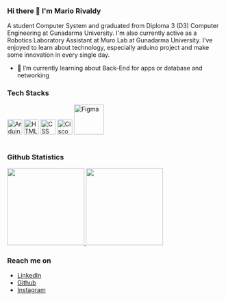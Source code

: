 ### Hi there 👋 I'm Mario Rivaldy
A student Computer System and graduated from Diploma 3 (D3) Computer Engineering at Gunadarma University. I'm also currently active as a Robotics Laboratory Assistant at Muro Lab at Gunadarma University. 
I've enjoyed to learn about technology, especially arduino project and make some innovation in every single day.

- 🌱 I’m currently learning about Back-End for apps or database and networking

### Tech Stacks
<a href="https://www.arduino.cc/"><img allign="left" src="https://www.nesabamedia.com/wp-content/uploads/2019/07/Arduino-IDE-Logo-1.png" alt="Arduino IDE" width="35px"></a>
<a href="https://"><img allign="left" src="https://upload.wikimedia.org/wikipedia/commons/thumb/3/38/HTML5_Badge.svg/800px-HTML5_Badge.svg.png" alt="HTML" width="35px"></a>
<a href="https://"><img allign="left" src="https://upload.wikimedia.org/wikipedia/commons/thumb/6/62/CSS3_logo.svg/800px-CSS3_logo.svg.png" alt="CSS" width="35px"></a>
<a href="https://www.cisco.com"><img allign="left" src="https://www.pngmart.com/files/23/Cisco-Logo-PNG-Image.png" alt="Cisco" width="35px"></a>
<a href="https://www.figma.com"><img allign="left" src="https://seeklogo.com/images/F/figma-logo-3C82F1B96E-seeklogo.com.png" alt="Figma" height="70px" width="70px"></a>
<br>
<br>

### Github Statistics
<p align="left">
<a href="https://github.com/RioRivaldy">
  <img height="180em" src="https://github-readme-stats-eight-theta.vercel.app/api?username=RioRivaldy&show_icons=true&theme=algolia&include_all_commits=true&count_private=true"/>
  <img height="180em" src="https://github-readme-stats-eight-theta.vercel.app/api/top-langs/?username=RioRivaldy&layout=compact&langs_count=8&theme=algolia"/>
</a>
</p>


### Reach me on
- <a href="www.linkedin.com/in/mario-rivaldy-98857a236">LinkedIn</a>
- <a href="https://github.com/RioRivaldy/">Github</a>
- <a href="https://www.instagram.com/rio_8009/">Instagram</a>

<!--
**RioRivaldy/RioRivaldy** is a ✨ _special_ ✨ repository because its `README.md` (this file) appears on your GitHub profile.

Here are some ideas to get you started:

- 🔭 I’m currently working on ...
- 🌱 I’m currently learning ...
- 👯 I’m looking to collaborate on ...
- 🤔 I’m looking for help with ...
- 💬 Ask me about ...
- 📫 How to reach me: ...
- 😄 Pronouns: ...
- ⚡ Fun fact: ...
-->
<!-- -->
